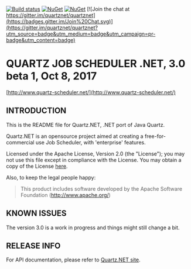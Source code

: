 [![Build status](https://ci.appveyor.com/api/projects/status/d9ahvu9u77qjhx9r/branch/master?svg=true)](https://ci.appveyor.com/project/lahma/quartznet-6fcn8/branch/master)
[![NuGet](http://img.shields.io/nuget/v/Quartz.svg)](https://www.nuget.org/packages/Quartz/)
[![NuGet](http://img.shields.io/nuget/vpre/Quartz.svg)](https://www.nuget.org/packages/Quartz/)
[![Join the chat at https://gitter.im/quartznet/quartznet](https://badges.gitter.im/Join%20Chat.svg)](https://gitter.im/quartznet/quartznet?utm_source=badge&utm_medium=badge&utm_campaign=pr-badge&utm_content=badge)
# QUARTZ JOB SCHEDULER .NET, 3.0 beta 1, Oct 8, 2017

[http://www.quartz-scheduler.net/](http://www.quartz-scheduler.net/)

## INTRODUCTION

This is the README file for Quartz.NET, .NET port of Java Quartz.

Quartz.NET is an opensource project aimed at creating a
free-for-commercial use Job Scheduler, with 'enterprise' features.

Licensed under the Apache License, Version 2.0 (the "License"); you may not 
use this file except in compliance with the License. You may obtain a copy 
of the License [here](http://www.apache.org/licenses/LICENSE-2.0).

Also, to keep the legal people happy:

>    This product includes software developed by the
>    Apache Software Foundation (http://www.apache.org/)


## KNOWN ISSUES

The version 3.0 is a work in progress and things might still change a bit.


## RELEASE INFO

For API documentation, please refer to [Quartz.NET site](http://quartznet.sourceforge.net/apidoc/3.0/html/).
